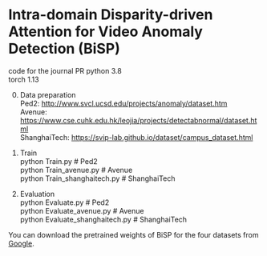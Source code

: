 # Intra-domain Disparity-driven Attention for Video Anomaly Detection (BiSP)

code for the journal PR 
python 3.8  
torch 1.13  

0. Data preparation      
Ped2: http://www.svcl.ucsd.edu/projects/anomaly/dataset.htm  
Avenue: https://www.cse.cuhk.edu.hk/leojia/projects/detectabnormal/dataset.html  
ShanghaiTech: https://svip-lab.github.io/dataset/campus_dataset.html  

1. Train  
python Train.py # Ped2  
python Train_avenue.py # Avenue  
python Train_shanghaitech.py # ShanghaiTech  
  
2. Evaluation  
python Evaluate.py # Ped2  
python Evaluate_avenue.py # Avenue  
python Evaluate_shanghaitech.py # ShanghaiTech  

You can download the pretrained weights of BiSP for the four datasets from [Google](https://drive.google.com/drive/folders/1Vcs2mryGiZmidjaQy1C0Elviv1ADzBru?usp=sharing).
